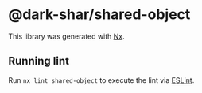 # @dark-shar/shared-object

This library was generated with [Nx](https://nx.dev).

## Running lint

Run `nx lint shared-object` to execute the lint via [ESLint](https://eslint.org/).
